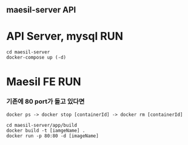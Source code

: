 ## maesil-server API

# API Server, mysql RUN
```
cd maesil-server
docker-compose up (-d)
```

# Maesil FE RUN
### 기존에 80 port가 돌고 있다면 
```
docker ps -> docker stop [containerId] -> docker rm [containerId]
```

```
cd maesil-server/app/build
docker build -t [iamgeName] .
docker run -p 80:80 -d [imageName]
```



